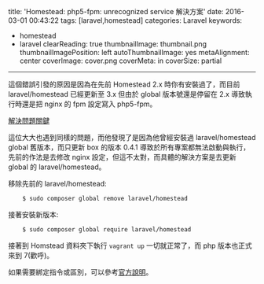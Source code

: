title: 'Homestead: php5-fpm: unrecognized service 解決方案'
date: 2016-03-01 00:43:22
tags: [laravel,homestead]
categories: Laravel
keywords:
- homestead
- laravel
clearReading: true
thumbnailImage: thumbnail.png
thumbnailImagePosition: left
autoThumbnailImage: yes
metaAlignment: center
coverImage: cover.png
coverMeta: in
coverSize: partial
---
這個錯誤引發的原因是因為在先前 Homestead 2.x 時你有安裝過了，而目前 laravel/homestead 已經更新至 3.x 但由於 global 版本號還是停留在 2.x 導致執行時還是把 nginx 的 fpm 設定寫入 php5-fpm。

<!--more-->

[解決問題關鍵](http://laravel.io/forum/01-24-2016-solved-homestead-php5-fpm-unrecognized-service)

這位大大也遇到同樣的問題，而他發現了是因為他曾經安裝過 laravel/homestead global 舊版本，而只更新 box 的版本 0.4.1 導致於所有專案都無法啟動與執行，先前的作法是去修改 nginx 設定，但這不太對，而具體的解決方案是去更新 global 的 laravel/homestead。

移除先前的 laravel/homestead:
``` bash
    $ sudo composer global remove laravel/homestead
```
接著安裝新版本:
``` bash
    $ sudo composer global require laravel/homestead
```

接著到 Homstead 資料夾下執行 `vagrant up` 一切就正常了，而 php 版本也正式來到 7(歡呼)。

如果需要綁定指令或區別，可以參考[官方說明](https://laravel.tw/docs/5.2/homestead)。